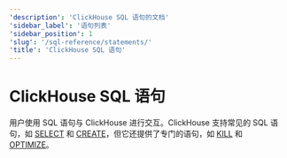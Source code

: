 ```yaml
---
'description': 'ClickHouse SQL 语句的文档'
'sidebar_label': '语句列表'
'sidebar_position': 1
'slug': '/sql-reference/statements/'
'title': 'ClickHouse SQL 语句'
---
```



# ClickHouse SQL 语句

用户使用 SQL 语句与 ClickHouse 进行交互。ClickHouse 支持常见的 SQL 语句，如 [SELECT](select/index.md) 和 [CREATE](create/index.md)，但它还提供了专门的语句，如 [KILL](kill.md) 和 [OPTIMIZE](optimize.md)。
